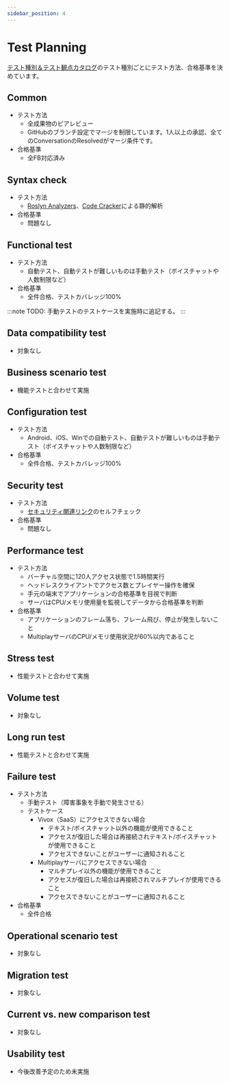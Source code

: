 ```yaml
---
sidebar_position: 4
---
```


# Test Planning

[テスト種別＆テスト観点カタログ](https://fintan.jp/page/1456/)のテスト種別ごとにテスト方法、合格基準を決めています。

## Common

- テスト方法
  - 全成果物のピアレビュー
  - GitHubのブランチ設定でマージを制限しています。1人以上の承認、全てのConversationのResolvedがマージ条件です。
- 合格基準
  - 全FB対応済み

## Syntax check

- テスト方法
  - [Roslyn Analyzers](https://github.com/dotnet/roslyn-analyzers)、[Code Cracker](https://github.com/code-cracker/code-cracker)による静的解析
- 合格基準
  - 問題なし

## Functional test

- テスト方法
  - 自動テスト、自動テストが難しいものは手動テスト（ボイスチャットや人数制限など）
- 合格基準
  - 全件合格、テストカバレッジ100%

:::note
TODO: 手動テストのテストケースを実施時に追記する。
:::

## Data compatibility test

- 対象なし

## Business scenario test

- 機能テストと合わせて実施

## Configuration test

- テスト方法
  - Android、iOS、Winでの自動テスト、自動テストが難しいものは手動テスト（ボイスチャットや人数制限など）
- 合格基準
  - 全件合格、テストカバレッジ100%

## Security test

- テスト方法
  - [セキュリティ関連リンク](https://fintan-contents.github.io/mobile-app-crib-notes/reference/security/awesome-sites)のセルフチェック
- 合格基準
  - 問題なし

## Performance test

- テスト方法
  - バーチャル空間に120人アクセス状態で1.5時間実行
  - ヘッドレスクライアントでアクセス数とプレイヤー操作を確保
  - 手元の端末でアプリケーションの合格基準を目視で判断
  - サーバはCPU/メモリ使用量を監視してデータから合格基準を判断
- 合格基準
  - アプリケーションのフレーム落ち、フレーム飛び、停止が発生しないこと
  - MultiplayサーバのCPU/メモリ使用状況が60%以内であること

## Stress test

- 性能テストと合わせて実施

## Volume test

- 対象なし

## Long run test

- 性能テストと合わせて実施

## Failure test

- テスト方法
  - 手動テスト（障害事象を手動で発生させる）
  - テストケース
    - Vivox（SaaS）にアクセスできない場合
      - テキスト/ボイスチャット以外の機能が使用できること
      - アクセスが復旧した場合は再接続されテキスト/ボイスチャットが使用できること
      - アクセスできないことがユーザーに通知されること
    - Multiplayサーバにアクセスできない場合
      - マルチプレイ以外の機能が使用できること
      - アクセスが復旧した場合は再接続されマルチプレイが使用できること
      - アクセスできないことがユーザーに通知されること
- 合格基準
  - 全件合格

## Operational scenario test

- 対象なし

## Migration test

- 対象なし

## Current vs. new comparison test

- 対象なし

## Usability test

- 今後改善予定のため未実施
